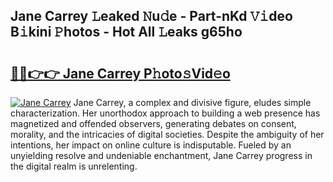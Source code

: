 ## Jane Carrey 𝙻eaked 𝙽u𝚍e - Part-nKd 𝚅𝚒deo B𝚒kini 𝙿hotos - Hot All 𝙻eaks g65ho

# <h2><a href="http://ld19yi4.urlbe.top/?page=Jane+Carrey">🔗🔗👉👉 Jane Carrey P𝚑oto𝚜Vid𝚎o</a></h2>

[![Jane Carrey](https://i.imgur.com/eBuTRDB.gif)](http://ld19yi4.urlbe.top/?page=Jane+Carrey)
Jane Carrey, a complex and divisive figure, eludes simple characterization. Her unorthodox approach to building a web presence has magnetized and offended observers, generating debates on consent, morality, and the intricacies of digital societies. Despite the ambiguity of her intentions, her impact on online culture is indisputable. Fueled by an unyielding resolve and undeniable enchantment, Jane Carrey progress in the digital realm is unrelenting.
